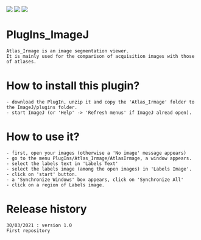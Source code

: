 [![](https://img.shields.io/badge/java-8-yellow.svg)](https://www.java.com/fr/download/)
[![](https://img.shields.io/badge/platform-Linux%2C%20OSX%2C%20Windows-orange.svg)](#)
[![](https://img.shields.io/badge/works%20with-ImageJ)](https://imagej.nih.gov/ij/)

# PlugIns_ImageJ

	Atlas_Irmage is an image segmentation viewer.
	It is mainly used for the comparison of acquisition images with those of atlases.
	
# How to install this plugin?

	- download the PlugIn, unzip it and copy the 'Atlas_Irmage' folder to the ImageJ/plugins folder.
	- start ImageJ (or 'Help' -> 'Refresh menus' if ImageJ alread open).

# How to use it?

	- first, open your images (otherwise a 'No image' message appears)
	- go to the menu PlugIns/Atlas_Irmage/AtlasIrmage, a window appears.
	- select the labels text in 'Labels Text'
	- select the labels image (among the open images) in 'Labels Image'.
	- click on 'start' button.
	- a 'Synchronize Windows' box appears, click on 'Synchronize All'
	- click on a region of Labels image.
	
# Release history

    30/03/2021 : version 1.0
	First repository

